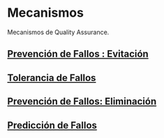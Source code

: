 # Mecanismos
Mecanismos de Quality Assurance.

## [Prevención de Fallos : Evitación](./prevencion_fallos_evitacion.md)

## [Tolerancia de Fallos](./tolerancia_fallos.md)

## [Prevención de Fallos: Eliminación](./prevencion_fallos_eliminacion.md)

## [Predicción de Fallos](./prediccion_fallos.md)